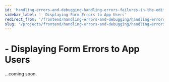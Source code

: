 ```yaml
---
id: 'handling-errors-and-debugging-handling-errors-failures-in-the-editor-displaying-form-errors-to-app-users'
sidebar_label: '- Displaying Form Errors to App Users'
redirect_from: '/frontend/handling-errors-and-debugging/handling-errors/failures-in-the-editor/displaying-form-errors-to-app-users'
slug: '/projects/frontend/handling-errors-and-debugging/handling-errors/failures-in-the-editor/displaying-form-errors-to-app-users'
---
```


# - Displaying Form Errors to App Users

...coming soon.

